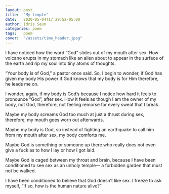 ```yaml
---
layout: post
title:  "My temple"
date:   2020-05-04T17:29:52-05:00
author: Idris Seun
categories: poem
tags:	poem
cover:  "/assets/time_header.jpeg"
---
```


I have noticed how the word “God” slides out of my mouth after sex.
How volcano erupts in my stomach like an alien about to appear in the surface of the earth and rip my soul into tiny atoms of thoughts.


“Your body is of God,” a pastor once said. 
So, I begin to wonder, if God has given my body His power if God knows that my body is for Him
therefore, he leads me on. 

I wonder, again, 
if my body is God’s because I notice how hard it feels to pronounce “God”, after sex. 
How it feels as though I am the owner of my body, not God, therefore, not feeling remorse for every sweat that I break. 

Maybe my body screams God too much at just a thrust during sex, therefore, my mouth goes worn out afterwards.

Maybe my body is God, 
so instead of fighting an earthquake to call him from my mouth after sex, 
my body comforts me. 

Maybe God is something or someone up there who really does not even give a fuck as to how I lay or how I got laid. 

Maybe God is caged between my throat and brain, because I have been conditioned to see sex as an unholy temple— 
a forbidden garden that must not be walked. 

I have been conditioned to believe that God doesn’t like sex. I freeze to ask myself, 
“If so, how is the human nature alive?”